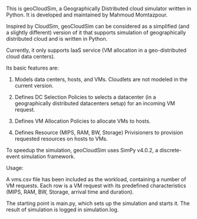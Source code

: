 This is geoCloudSim, a Geographically Distributed cloud simulator written in Python. It is developed and maintained by Mahmoud Momtazpour. 

Inspired by CloudSim, geoCloudSim can be considered as a simplified (and a slightly different) version of it that supports simulation of geographically distributed cloud and is written in Python. 

Currently, it only supports IaaS service (VM allocation in a geo-distributed cloud data centers). 


Its basic features are:

1. Models data centers, hosts, and VMs. Cloudlets are not modeled in the current version.

2. Defines DC Selection Policies to selects a datacenter (in a geographically distributed datacenters setup) for an incoming VM request. 

3. Defines VM Allocation Policies to allocate VMs to hosts.

4. Defines Resource (MIPS, RAM, BW, Storage) Privisioners to provision requested resources on hosts to VMs.

To speedup the simulation, geoCloudSim uses SimPy v4.0.2, a discrete-event simulation framework. 



Usage:

A vms.csv file has been included as the workload, containing a number of VM requests. Each row is a VM request with its predefined characteristics (MIPS, RAM, BW, Storage, arrival time and duration).

The starting point is main.py, which sets up the simulation and starts it. The result of simulation is logged in simulation.log.

